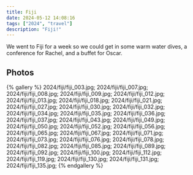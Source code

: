 ```yaml
---
title: Fiji
date: 2024-05-12 14:08:16
tags: ["2024", "travel"]
description: "Fiji!"
---
```


We went to Fiji for a week so we could get in some warm water dives, a conference for Rachel, and a buffet for Oscar. 

## Photos

{% gallery %}
2024/fiji/fiji_003.jpg;
2024/fiji/fiji_007.jpg;
2024/fiji/fiji_008.jpg;
2024/fiji/fiji_009.jpg;
2024/fiji/fiji_012.jpg;
2024/fiji/fiji_013.jpg;
2024/fiji/fiji_018.jpg;
2024/fiji/fiji_021.jpg;
2024/fiji/fiji_027.jpg;
2024/fiji/fiji_030.jpg;
2024/fiji/fiji_032.jpg;
2024/fiji/fiji_034.jpg;
2024/fiji/fiji_035.jpg;
2024/fiji/fiji_036.jpg;
2024/fiji/fiji_037.jpg;
2024/fiji/fiji_043.jpg;
2024/fiji/fiji_049.jpg;
2024/fiji/fiji_050.jpg;
2024/fiji/fiji_052.jpg;
2024/fiji/fiji_056.jpg;
2024/fiji/fiji_065.jpg;
2024/fiji/fiji_067.jpg;
2024/fiji/fiji_071.jpg;
2024/fiji/fiji_073.jpg;
2024/fiji/fiji_076.jpg;
2024/fiji/fiji_078.jpg;
2024/fiji/fiji_082.jpg;
2024/fiji/fiji_085.jpg;
2024/fiji/fiji_089.jpg;
2024/fiji/fiji_092.jpg;
2024/fiji/fiji_100.jpg;
2024/fiji/fiji_112.jpg;
2024/fiji/fiji_119.jpg;
2024/fiji/fiji_130.jpg;
2024/fiji/fiji_131.jpg;
2024/fiji/fiji_135.jpg;
{% endgallery %}

